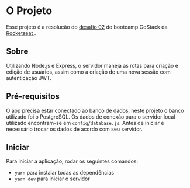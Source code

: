 # O Projeto

Esse projeto é a resolução do <a href="https://github.com/Rocketseat/bootcamp-gostack-desafio-02">desafio 02</a> do bootcamp GoStack da <a href="https://github.com/Rocketseat">Rocketseat </a> .

## Sobre

Utilizando Node.js e Express, o servidor maneja as rotas para criação e edição de usuários, assim como a criação de uma nova sessão com autenticação JWT.

## Pré-requisitos

O app precisa estar conectado ao banco de dados, neste projeto o banco utilizado foi o PostgreSQL. Os dados de conexão para o servidor local utilizado encontram-se em `config/database.js`.
Antes de iniciar é necessário trocar os dados de acordo com seu servidor.

## Iniciar

Para iniciar a aplicação, rodar os seguintes comandos:

- `yarn` para instalar todas as dependências
- `yarn dev` para iniciar o servidor
